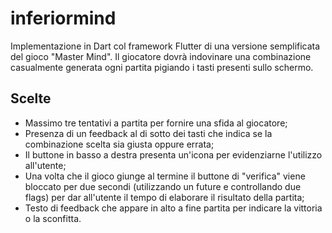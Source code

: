 # inferiormind
Implementazione in Dart col framework Flutter di una versione semplificata del gioco "Master Mind". 
Il giocatore dovrà indovinare una combinazione casualmente generata ogni partita pigiando i tasti presenti sullo schermo.

## Scelte
- Massimo tre tentativi a partita per fornire una sfida al giocatore;
- Presenza di un feedback al di sotto dei tasti che indica se la combinazione scelta sia giusta oppure errata;
- Il buttone in basso a destra presenta un'icona per evidenziarne l'utilizzo all'utente;
- Una volta che il gioco giunge al termine il buttone di "verifica" viene bloccato per due secondi (utilizzando un future e controllando due flags) per dar all'utente il tempo di elaborare il risultato della partita;
- Testo di feedback che appare in alto a fine partita per indicare la vittoria o la sconfitta.
